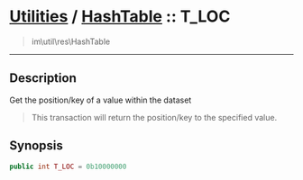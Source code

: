 # [Utilities](util.md) / [HashTable](util-HashTable.md) :: T_LOC
 > im\util\res\HashTable
____

## Description
Get the position/key of a value within the dataset

 > This transaction will return the position/key to the specified value.  

## Synopsis
```php
public int T_LOC = 0b10000000
```
